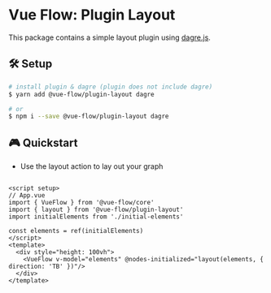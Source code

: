 # Vue Flow: Plugin Layout

This package contains a simple layout plugin using [dagre.js](https://github.com/dagrejs/dagre).

## 🛠 Setup

```bash
# install plugin & dagre (plugin does not include dagre)
$ yarn add @vue-flow/plugin-layout dagre

# or
$ npm i --save @vue-flow/plugin-layout dagre
```

## 🎮 Quickstart

- Use the layout action to lay out your graph

```vue

<script setup>
// App.vue
import { VueFlow } from '@vue-flow/core'
import { layout } from '@vue-flow/plugin-layout'
import initialElements from './initial-elements'

const elements = ref(initialElements)
</script>
<template>
  <div style="height: 100vh">
    <VueFlow v-model="elements" @nodes-initialized="layout(elements, { direction: 'TB' })"/>
  </div>
</template>
```
